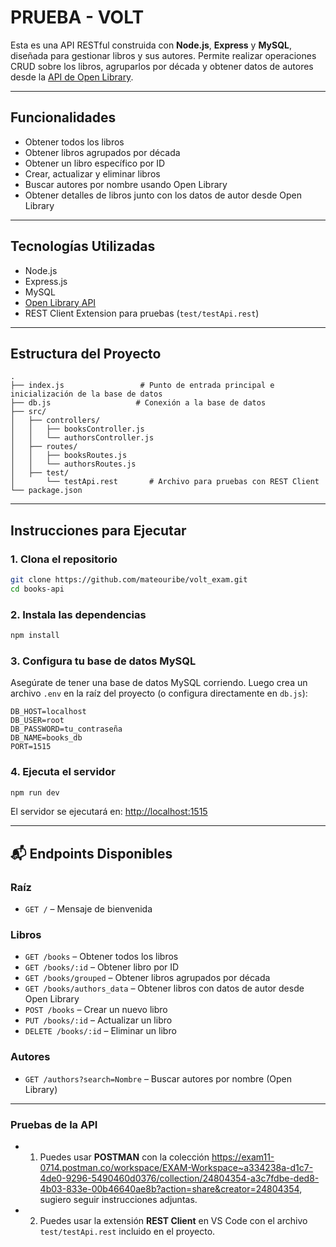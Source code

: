 # PRUEBA - VOLT

Esta es una API RESTful construida con **Node.js**, **Express** y **MySQL**, diseñada para gestionar libros y sus autores. Permite realizar operaciones CRUD sobre los libros, agruparlos por década y obtener datos de autores desde la [API de Open Library](https://openlibrary.org/developers/api).

---

## Funcionalidades

- Obtener todos los libros
- Obtener libros agrupados por década
- Obtener un libro específico por ID
- Crear, actualizar y eliminar libros
- Buscar autores por nombre usando Open Library
- Obtener detalles de libros junto con los datos de autor desde Open Library

---

## Tecnologías Utilizadas

- Node.js
- Express.js
- MySQL
- [Open Library API](https://openlibrary.org/developers/api)
- REST Client Extension para pruebas (`test/testApi.rest`)

---

## Estructura del Proyecto

```
.
├── index.js                 # Punto de entrada principal e inicialización de la base de datos
├── db.js                   # Conexión a la base de datos
├── src/
│   ├── controllers/
│   │   ├── booksController.js
│   │   └── authorsController.js
│   ├── routes/
│   │   ├── booksRoutes.js
│   │   └── authorsRoutes.js
│   ├── test/
│       └── testApi.rest       # Archivo para pruebas con REST Client
└── package.json
```

---

## Instrucciones para Ejecutar

### 1. Clona el repositorio

```bash
git clone https://github.com/mateouribe/volt_exam.git
cd books-api
```

### 2. Instala las dependencias

```bash
npm install
```

### 3. Configura tu base de datos MySQL

Asegúrate de tener una base de datos MySQL corriendo. Luego crea un archivo `.env` en la raíz del proyecto (o configura directamente en `db.js`):

```env
DB_HOST=localhost
DB_USER=root
DB_PASSWORD=tu_contraseña
DB_NAME=books_db
PORT=1515
```

### 4. Ejecuta el servidor

```bash
npm run dev
```

El servidor se ejecutará en: [http://localhost:1515](http://localhost:1515)

---

## 📬 Endpoints Disponibles

### Raíz

- `GET /` – Mensaje de bienvenida

### Libros

- `GET /books` – Obtener todos los libros
- `GET /books/:id` – Obtener libro por ID
- `GET /books/grouped` – Obtener libros agrupados por década
- `GET /books/authors_data` – Obtener libros con datos de autor desde Open Library
- `POST /books` – Crear un nuevo libro
- `PUT /books/:id` – Actualizar un libro
- `DELETE /books/:id` – Eliminar un libro

### Autores

- `GET /authors?search=Nombre` – Buscar autores por nombre (Open Library)

---

### Pruebas de la API

- 1. Puedes usar **POSTMAN** con la colección https://exam11-0714.postman.co/workspace/EXAM-Workspace~a334238a-d1c7-4de0-9296-5490460d0376/collection/24804354-a3c7fdbe-ded8-4b03-833e-00b46640ae8b?action=share&creator=24804354, sugiero seguir instrucciones adjuntas.
- 2. Puedes usar la extensión **REST Client** en VS Code con el archivo `test/testApi.rest` incluido en el proyecto.
